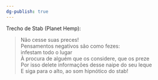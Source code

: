 ```yaml
---
dg-publish: true
---
```

Trecho de Stab (Planet Hemp):

> Não cesse suas preces!\
> Pensamentos negativos são como fezes:\
> infestam todo o lugar\
> À procura de alguém que os considere, que os preze\
> Por isso delete informações desse naipe do seu leque\
> E siga para o alto, ao som hipnótico do stab!

